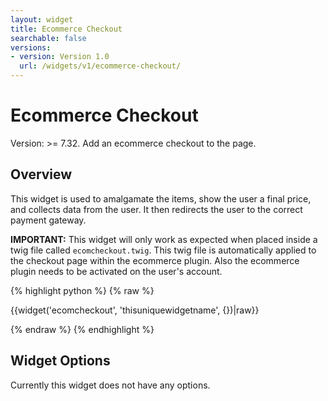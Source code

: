 ```yaml
---
layout: widget
title: Ecommerce Checkout
searchable: false
versions:
- version: Version 1.0
  url: /widgets/v1/ecommerce-checkout/
---
```


# Ecommerce Checkout

Version: >= 7.32. Add an ecommerce checkout to the page.

## Overview

This widget is used to amalgamate the items, show the user a final price, and collects data from the user. It then redirects the user to the correct payment gateway.

**IMPORTANT:** This widget will only work as expected when placed inside a twig file called `ecomcheckout.twig`. This twig file is automatically applied to the checkout page within the ecommerce plugin. Also the ecommerce plugin needs to be activated on the user's account.

{% highlight python %}
{% raw %}

{{widget('ecomcheckout', 'thisuniquewidgetname', {})|raw}}

{% endraw %}
{% endhighlight %}

## Widget Options

Currently this widget does not have any options.

